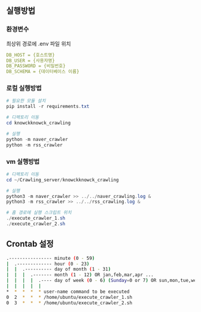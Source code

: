 ## 실행방법

### 환경변수
최상위 경로에 .env 파일 위치
```yaml
DB_HOST = {호스트명}
DB_USER = {사용자명}
DB_PASSWORD = {비밀번호}
DB_SCHEMA = {데이터베이스 이름}
```

### 로컬 실행방법
```powershell
# 필요한 모듈 설치
pip install -r requirements.txt

# 디렉토리 이동
cd knowckknowck_crawling

# 실행
python -m naver_crawler
python -m rss_crawler
```

### vm 실행방법
```powershell
# 디렉토리 이동
cd ~/Crawling_server/knowckknowck_crawling

# 실행
python3 -m naver_crawler >> ../../naver_crawling.log &
python3 -m rss_crawler >> ../../rss_crawling.log &
```
```powershell
# 홈 경로에 실행 스크립트 위치
./execute_crawler_1.sh
./execute_crawler_2.sh
```

## Crontab 설정
```bash
.---------------- minute (0 - 59)
|  .------------- hour (0 - 23)
|  |  .---------- day of month (1 - 31)
|  |  |  .------- month (1 - 12) OR jan,feb,mar,apr ...
|  |  |  |  .---- day of week (0 - 6) (Sunday=0 or 7) OR sun,mon,tue,wed,thu,fri,sat
|  |  |  |  |
*  *  *  *  * user-name command to be executed
0  2  *  *  * /home/ubuntu/execute_crawler_1.sh
0  3  *  *  * /home/ubuntu/execute_crawler_2.sh
```
